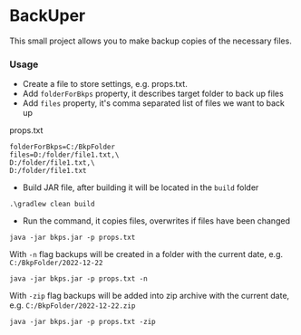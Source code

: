 # BackUper

This small project allows you to make backup copies of the necessary files.

### Usage

- Create a file to store settings, e.g. props.txt.
- Add `folderForBkps` property, it describes target folder to back up files
- Add `files` property, it's comma separated list of files we want to back up

props.txt

```properties
folderForBkps=C:/BkpFolder
files=D:/folder/file1.txt,\
D:/folder/file1.txt,\
D:/folder/file1.txt
```

- Build JAR file, after building it will be located in the `build` folder

```shell
.\gradlew clean build
```

- Run the command, it copies files, overwrites if files have been changed

```shell
java -jar bkps.jar -p props.txt
```

With `-n` flag backups will be created in a folder with the current date, e.g. `C:/BkpFolder/2022-12-22`

```shell
java -jar bkps.jar -p props.txt -n
```

With `-zip` flag backups will be added into zip archive with the current date, e.g. `C:/BkpFolder/2022-12-22.zip`

```shell
java -jar bkps.jar -p props.txt -zip
```
